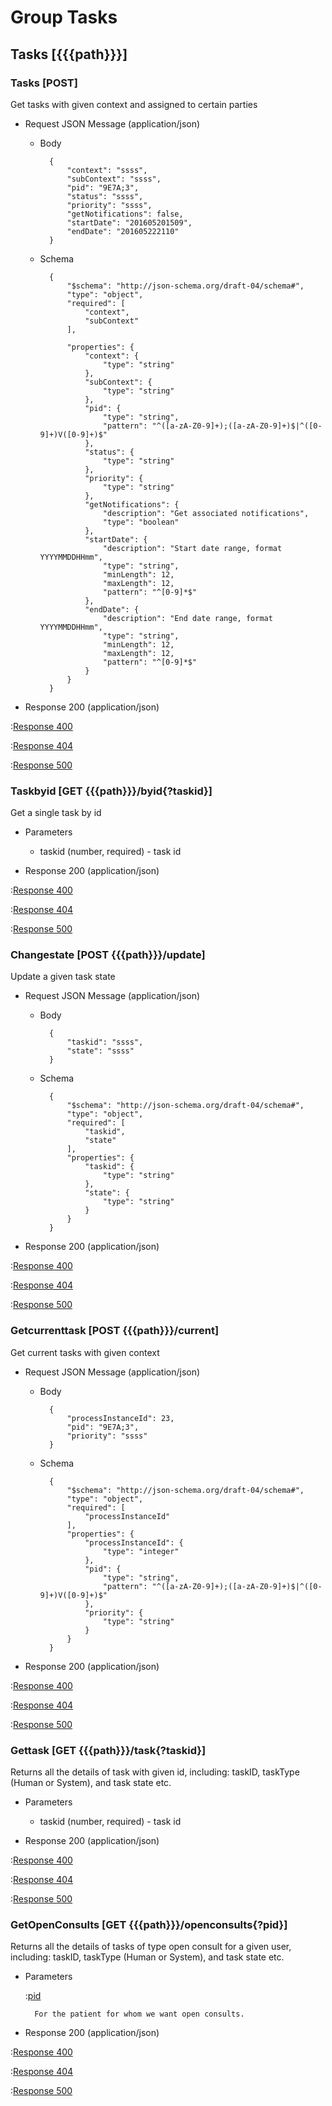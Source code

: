# Group Tasks

## Tasks [{{{path}}}]

### Tasks [POST]

Get tasks with given context and assigned to certain parties
+ Request JSON Message (application/json)

    + Body

            {
                "context": "ssss",
                "subContext": "ssss",
                "pid": "9E7A;3",
                "status": "ssss",
                "priority": "ssss",
                "getNotifications": false,
                "startDate": "201605201509",
                "endDate": "201605222110"
            }

    + Schema

            {
                "$schema": "http://json-schema.org/draft-04/schema#",
                "type": "object",
                "required": [
                    "context",
                    "subContext"
                ],

                "properties": {
                    "context": {
                        "type": "string"
                    },
                    "subContext": {
                        "type": "string"
                    },
                    "pid": {
                        "type": "string",
                        "pattern": "^([a-zA-Z0-9]+);([a-zA-Z0-9]+)$|^([0-9]+)V([0-9]+)$"
                    },
                    "status": {
                        "type": "string"
                    },
                    "priority": {
                        "type": "string"
                    },
                    "getNotifications": {
                        "description": "Get associated notifications",
                        "type": "boolean"
                    },
                    "startDate": {
                        "description": "Start date range, format YYYYMMDDHHmm",
                        "type": "string",
                        "minLength": 12,
                        "maxLength": 12,
                        "pattern": "^[0-9]*$"
                    },
                    "endDate": {
                        "description": "End date range, format YYYYMMDDHHmm",
                        "type": "string",
                        "minLength": 12,
                        "maxLength": 12,
                        "pattern": "^[0-9]*$"
                    }
                }
            }

+ Response 200 (application/json)

:[Response 400]({{{common}}}/responses/400.md)

:[Response 404]({{{common}}}/responses/404.md)

:[Response 500]({{{common}}}/responses/500.md)

### Taskbyid [GET {{{path}}}/byid{?taskid}]

Get a single task by id

+ Parameters

    + taskid (number, required) - task id

+ Response 200 (application/json)

:[Response 400]({{{common}}}/responses/400.md)

:[Response 404]({{{common}}}/responses/404.md)

:[Response 500]({{{common}}}/responses/500.md)


### Changestate [POST {{{path}}}/update]

Update a given task state

+ Request JSON Message (application/json)

    + Body

            {
                "taskid": "ssss",
                "state": "ssss"
            }

    + Schema

            {
                "$schema": "http://json-schema.org/draft-04/schema#",
                "type": "object",
                "required": [
                    "taskid",
                    "state"
                ],
                "properties": {
                    "taskid": {
                        "type": "string"
                    },
                    "state": {
                        "type": "string"
                    }
                }
            }


+ Response 200 (application/json)

:[Response 400]({{{common}}}/responses/400.md)

:[Response 404]({{{common}}}/responses/404.md)

:[Response 500]({{{common}}}/responses/500.md)


### Getcurrenttask [POST {{{path}}}/current]

Get current tasks with given context

+ Request JSON Message (application/json)

    + Body

            {
                "processInstanceId": 23,
                "pid": "9E7A;3",
                "priority": "ssss"
            }

    + Schema

            {
                "$schema": "http://json-schema.org/draft-04/schema#",
                "type": "object",
                "required": [
                    "processInstanceId"
                ],
                "properties": {
                    "processInstanceId": {
                        "type": "integer"
                    },
                    "pid": {
                        "type": "string",
                        "pattern": "^([a-zA-Z0-9]+);([a-zA-Z0-9]+)$|^([0-9]+)V([0-9]+)$"
                    },
                    "priority": {
                        "type": "string"
                    }
                }
            }

+ Response 200 (application/json)

:[Response 400]({{{common}}}/responses/400.md)

:[Response 404]({{{common}}}/responses/404.md)

:[Response 500]({{{common}}}/responses/500.md)


### Gettask [GET {{{path}}}/task{?taskid}]

Returns all the details of task with given id, including: taskID, taskType (Human or System), and task state etc.

+ Parameters

    + taskid (number, required) - task id

+ Response 200 (application/json)

:[Response 400]({{{common}}}/responses/400.md)

:[Response 404]({{{common}}}/responses/404.md)

:[Response 500]({{{common}}}/responses/500.md)


### GetOpenConsults [GET {{{path}}}/openconsults{?pid}]

Returns all the details of tasks of type open consult for a given user, including: taskID, taskType (Human or System), and task state etc.

+ Parameters

    :[pid]({{{common}}}/parameters/pid.md)

        For the patient for whom we want open consults.

+ Response 200 (application/json)

:[Response 400]({{{common}}}/responses/400.md)

:[Response 404]({{{common}}}/responses/404.md)

:[Response 500]({{{common}}}/responses/500.md)


